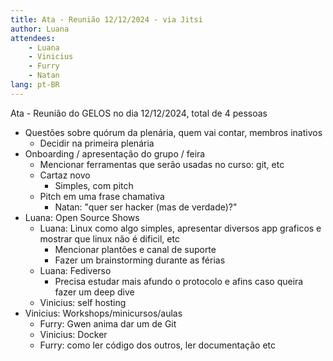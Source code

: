 ```yaml
---
title: Ata - Reunião 12/12/2024 - via Jitsi
author: Luana
attendees:
    - Luana
    - Vinicius
    - Furry
    - Natan
lang: pt-BR
---
```


Ata - Reunião do GELOS no dia 12/12/2024, total de 4 pessoas

- Questões sobre quórum da plenária, quem vai contar, membros inativos
  - Decidir na primeira plenária
- Onboarding / apresentação do grupo / feira
  - Mencionar ferramentas que serão usadas no curso: git, etc
  - Cartaz novo
    - Simples, com pitch
  - Pitch em uma frase chamativa
    - Natan: "quer ser hacker (mas de verdade)?"
- Luana: Open Source Shows
  - Luana: Linux como algo simples, apresentar diversos app graficos e mostrar que linux não é dificil, etc
    - Mencionar plantões e canal de suporte
    - Fazer um brainstorming durante as férias
  - Luana: Fediverso
    - Precisa estudar mais afundo o protocolo e afins caso queira fazer um deep dive
  - Vinicius: self hosting
- Vinicius: Workshops/minicursos/aulas
  - Furry: Gwen anima dar um de Git
  - Vinicius: Docker
  - Furry: como ler código dos outros, ler documentação etc
